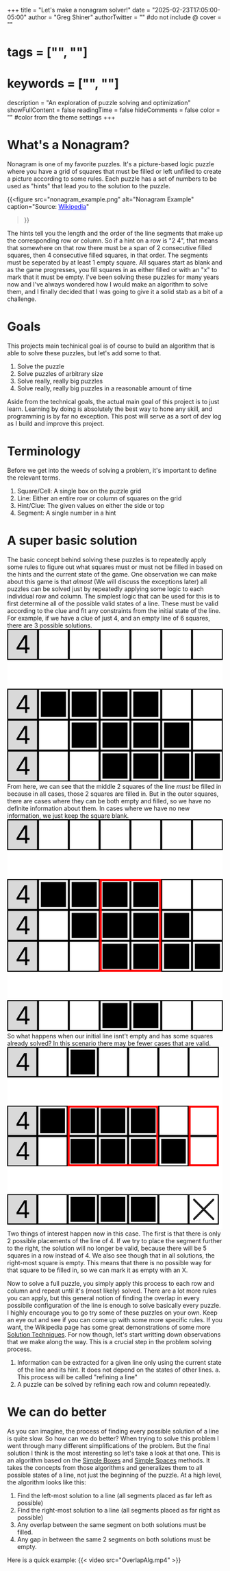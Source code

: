 +++
title = "Let's make a nonagram solver!"
date = "2025-02-23T17:05:00-05:00"
author = "Greg Shiner"
authorTwitter = "" #do not include @
cover = ""
# tags = ["", ""]
# keywords = ["", ""]
description = "An exploration of puzzle solving and optimization"
showFullContent = false
readingTime = false
hideComments = false
color = "" #color from the theme settings
+++
# What's a Nonagram?
Nonagram is one of my favorite puzzles. It's a picture-based logic puzzle where you have a grid of squares that must be filled or left unfilled to create a picture according to some rules.
Each puzzle has a set of numbers to be used as "hints" that lead you to the solution to the puzzle.

{{<figure
  src="nonagram_example.png"
  alt="Nonagram Example"
  caption="Source: <a href='https://en.wikipedia.org/wiki/Nonogram#Example' style='color:Blue'>Wikipedia</a>"
>}}

The hints tell you the length and the order of the line segments that make up the corresponding row or column. So if a hint on a row is "2 4", that means that somewhere on that row there must be a span of 2 consecutive filled squares, then 4 consecutive filled squares, in that order. The segments must be seperated by at least 1 empty square. All squares start as blank and as the game progresses, you fill squares in as either filled or with an "x" to mark that it must be empty.
I've been solving these puzzles for many years now and I've always wondered how I would make an algorithm to solve them, and I finally decided that I was going to give it a solid stab as a bit of a challenge.

# Goals
This projects main techinical goal is of course to build an algorithm that is able to solve these puzzles, but let's add some to that.
1. Solve the puzzle
2. Solve puzzles of arbitrary size
3. Solve really, really big puzzles
4. Solve really, really big puzzles in a reasonable amount of time

Aside from the technical goals, the actual main goal of this project is to just learn. Learning by doing is absolutely the best way to hone any skill, and programming is by far no exception. This post will serve as a sort of dev log as I build and improve this project.

# Terminology
Before we get into the weeds of solving a problem, it's important to define the relevant terms.
1. Square/Cell: A single box on the puzzle grid
2. Line: Either an entire row or column of squares on the grid
3. Hint/Clue: The given values on either the side or top
4. Segment: A single number in a hint
<!-- TODO: add graphics -->

# A super basic solution
The basic concept behind solving these puzzles is to repeatedly apply some rules to figure out what squares must or must not be filled in based on the hints and the current state of the game.
One observation we can make about this game is that *almost* (We will discuss the exceptions later) all puzzles can be solved just by repeatedly applying some logic to each individual row and column.
The simplest logic that can be used for this is to first determine all of the possible valid states of a line.
These must be valid according to the clue and fit any constraints from the initial state of the line.
For example, if we have a clue of just 4, and an empty line of 6 squares, there are 3 possible solutions.
![Possibilities from empty line with a hint of 4](./4line.svg)
From here, we can see that the middle 2 squares of the line *must* be filled in because in all cases, those 2 squares are filled in. But in the outer squares, there are cases where they can be both empty and filled, so we have no definite information about them. In cases where we have no new information, we just keep the square blank.
![Solution from empty line with a hint of 4](./4line_sol.svg)
So what happens when our initial line isnt't empty and has some squares already solved? In this scenario there may be fewer cases that are valid.
![Solution with a hint of 4 and some initial square](./4line_sol_w_initial.svg)
Two things of interest happen now in this case. The first is that there is only 2 possible placements of the line of 4. If we try to place the segment further to the right, the solution will no longer be valid, because there will be 5 squares in a row instead of 4. We also see though that in all solutions, the right-most square is empty. This means that there is no possible way for that square to be filled in, so we can mark it as empty with an X.

Now to solve a full puzzle, you simply apply this process to each row and column and repeat until it's (most likely) solved.
There are a lot more rules you can apply, but this general notion of finding the overlap in every possibile configuration of the line is enough to solve basically every puzzle. I highly encourage you to go try some of these puzzles on your own. Keep an eye out and see if you can come up with some more specific rules. If you want, the Wikipedia page has some great demonstrations of some more [Solution Techniques](https://en.wikipedia.org/wiki/Nonogram#Solution_techniques).
For now though, let's start writting down observations that we make along the way. This is a crucial step in the problem solving process.
1. Information can be extracted for a given line only using the current state of the line and its hint. It does not depend on the states of other lines.
  a. This process will be called "refining a line"
2. A puzzle can be solved by refining each row and column repeatedly.

# We can do better
As you can imagine, the process of finding every possible solution of a line is quite slow. So how can we do better?
When trying to solve this problem I went through many different simplifications of the problem.
But the final solution I think is the most interesting so let's take a look at that one.
This is an algorithm based on the [Simple Boxes](https://en.wikipedia.org/wiki/Nonogram#Simple_boxes) and [Simple Spaces](https://en.wikipedia.org/wiki/Nonogram#Simple_spaces) methods. 
It takes the concepts from those algorithms and generalizes them to all possible states of a line, not just the beginning of the puzzle.
At a high level, the algorithm looks like this:
1. Find the left-most solution to a line (all segments placed as far left as possible)
2. Find the right-most solution to a line (all segments placed as far right as possible)
3. Any overlap between the same segment on both solutions must be filled.
4. Any gap in between the same 2 segments on both solutions must be empty.

Here is a quick example:
{{< video src="OverlapAlg.mp4" >}}
